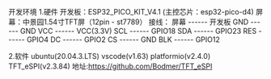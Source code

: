 开发环境
1.硬件
开发板：ESP32_PICO_KIT_V4.1 (主控芯片：esp32-pico-d4)
屏幕：中景园1.54寸TFT屏（12pin - st7789）
接线：
屏幕 ------ 开发板
GND ------ GND
VCC ------ VCC(3.3V)
SCL ------ GPIO18
SDA ------ GPIO23
RES ------ GPIO4
DC ------ GPIO2
CS ------ GND
BLK ------ GPIO12

2.软件
ubuntu(20.04.3.LTS)
vscode(v1.63)
platformio(v2.4.0)
TFT_eSPI(v2.3.84) 地址:https://github.com/Bodmer/TFT_eSPI
